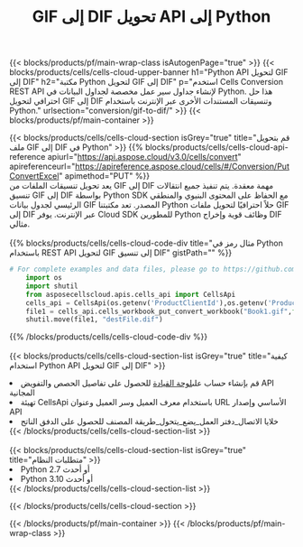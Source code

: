 ﻿---
title:  GIF إلى DIF تحويل API إلى Python
description:  استخدام Aspose.Cells Cloud SDK لـ Python لتحويل ملف تنسيق GIF إلى ملف بتنسيق DIF.
url: /ar/python/conversion/gif-to-dif/
---
{{< blocks/products/pf/main-wrap-class isAutogenPage="true" >}}
{{< blocks/products/cells/cells-cloud-upper-banner h1="Python API لتحويل GIF إلى DIF" h2="مكتبة Python لتحويل GIF إلى DIF" p="استخدم Cells Conversion REST API لإنشاء جداول سير عمل مخصصة لجداول البيانات في Python. هذا حل احترافي لتحويل GIF إلى DIF وتنسيقات المستندات الأخرى عبر الإنترنت باستخدام Python." urlsection="conversion/gif-to-dif/" >}}
{{< blocks/products/pf/main-container >}}

{{< blocks/products/cells/cells-cloud-section isGrey="true" title="قم بتحويل ملف GIF إلى DIF في Python" >}}
{{% blocks/products/cells/cells-cloud-api-reference apiurl="https://api.aspose.cloud/v3.0/cells/convert" apireferenceurl="https://apireference.aspose.cloud/cells/#/Conversion/PutConvertExcel" apimethod="PUT" %}}
<br/>
يعد تحويل تنسيقات الملفات من GIF إلى DIF مهمة معقدة. يتم تنفيذ جميع انتقالات تنسيق GIF إلى DIF بواسطة Python SDK مع الحفاظ على المحتوى البنيوي والمنطقي الرئيسي لجدول بيانات GIF المصدر. تعد مكتبتنا Python حلاً احترافيًا لتحويل ملفات GIF إلى DIF عبر الإنترنت. يوفر Cloud SDK للمطورين Python وظائف قوية وإخراج DIF مثالي.
<br/>
<br/>
{{% blocks/products/cells/cells-cloud-code-div title="مثال رمز في Python باستخدام REST API لتحويل GIF إلى تنسيق DIF" gistPath="" %}}
 
```python
# For complete examples and data files, please go to https://github.com/aspose-cells-cloud/aspose-cells-cloud-python/
    import os
    import shutil
    from asposecellscloud.apis.cells_api import CellsApi
    cells_api = CellsApi(os.getenv('ProductClientId'),os.getenv('ProductClientSecret'))
    file1 = cells_api.cells_workbook_put_convert_workbook("Book1.gif",format="dif")
    shutil.move(file1, "destFile.dif")     
```
 
{{% /blocks/products/cells/cells-cloud-code-div %}}
<br/>
<br/>
{{< blocks/products/cells/cells-cloud-section-list isGrey="true" title="كيفية استخدام Python API لتحويل GIF إلى DIF" >}}
<li> قم بإنشاء حساب على<a href="https://dashboard.aspose.cloud/">لوحة القيادة</a> للحصول على تفاصيل الحصص والتفويض API المجانية</li>
<li>تهيئة CellsApi باستخدام معرف العميل وسر العميل وعنوان URL الأساسي وإصدار API</li>
<li>خلايا الاتصال_دفتر العمل_يضع_يتحول_طريقة المصنف للحصول على الدفق الناتج</li>
{{< /blocks/products/cells/cells-cloud-section-list >}}
<br/>
<br/>
{{< blocks/products/cells/cells-cloud-section-list isGrey="true" title="متطلبات النظام" >}}
<li>Python 2.7 أو أحدث</li>
<li>Python 3.10 أو أحدث</li>
{{< /blocks/products/cells/cells-cloud-section-list >}}

{{< /blocks/products/cells/cells-cloud-section >}}

{{< /blocks/products/pf/main-container >}}
{{< /blocks/products/pf/main-wrap-class >}}
